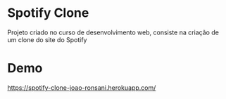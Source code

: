# Spotify Clone
Projeto criado no curso de desenvolvimento web, consiste na criação de um clone do site do Spotify
# Demo
https://spotify-clone-joao-ronsani.herokuapp.com/
